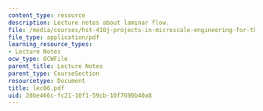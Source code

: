 ```yaml
---
content_type: resource
description: Lecture notes about laminar flow.
file: /media/courses/hst-410j-projects-in-microscale-engineering-for-the-life-sciences-spring-2007/20be466cfc2110f159cb10f7690b40a8_lec06.pdf
file_type: application/pdf
learning_resource_types:
- Lecture Notes
ocw_type: OCWFile
parent_title: Lecture Notes
parent_type: CourseSection
resourcetype: Document
title: lec06.pdf
uid: 20be466c-fc21-10f1-59cb-10f7690b40a8
---
```

